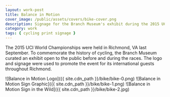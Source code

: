 ```yaml
---
layout: work-post
title: Balance in Motion
cover_image: /public/assets/covers/bike-cover.png
description: Signage for the Branch Museum's exhibit during the 2015 UCI World Championships in Richmond, VA.
category: work
tags: { cycling print signage }
---
```

The 2015 UCI World Championships were held in Richmond, VA last September. To commemorate the history of cycling, the Branch Museum curated an exhibit open to the public before and during the races. The logo and signage were used to promote the event for its international guests throughout Richmond.

![Balance in Motion Logo]({{ site.cdn_path }}/bike/bike-0.png)
![Balance in Motion Sign Graphic]({{ site.cdn_path }}/bike/bike-1.png)
![Balance in Motion Sign in the Wild]({{ site.cdn_path }}/bike/bike-2.jpg)
